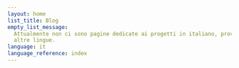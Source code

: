 ```yaml
---
layout: home
list_title: Blog
empty_list_message:
  Attualmente non ci sono pagine dedicate ai progetti in italiano, prova con le
  altre lingue.
language: it
language_reference: index
---
```

